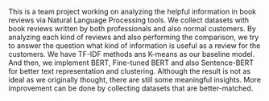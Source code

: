 This is a team project working on analyzing the helpful information in book reviews via Natural Language Processing tools. We collect datasets with book reviews written by both professionals and also normal customers. By analyzing each kind of reviews and also performing the comparison, we try to answer the question what kind of information is useful as a review for the customers.
We have TF-IDF methods ans K-means as our baseline model. And then, we implement BERT, Fine-tuned BERT and also Sentence-BERT for better text representation and clustering.
Although the result is not as ideal as we originally thought, there are still some meaningful insights. 
More improvement can be done by collecting datasets that are better-matched. 
